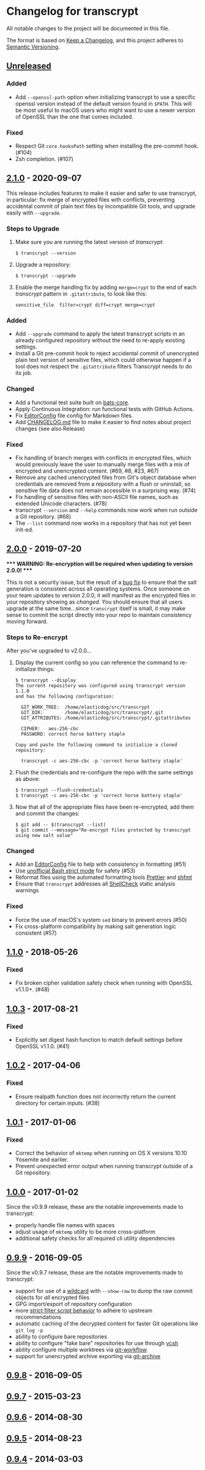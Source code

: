 # Changelog for transcrypt

All notable changes to the project will be documented in this file.

The format is based on [Keep a Changelog][1], and this project adheres to
[Semantic Versioning][2].

[1]: https://keepachangelog.com/en/1.0.0/
[2]: https://semver.org/spec/v2.0.0.html

## [Unreleased]

### Added

- Add `--openssl-path` option when initializing transcrypt to use a specific
  openssl version instead of the default version found in `$PATH`. This will be
  most useful to macOS users who might want to use a newer version of OpenSSL
  than the one that comes included.

### Fixed

- Respect Git `core.hooksPath` setting when installing the pre-commit hook. (#104)
- Zsh completion. (#107)

## [2.1.0] - 2020-09-07

This release includes features to make it easier and safer to use transcrypt, in
particular: fix merge of encrypted files with conflicts, preventing accidental
commit of plain text files by incompatible Git tools, and upgrade easily with
`--upgrade`.

### Steps to Upgrade

1. Make sure you are running the latest version of _transcrypt_:

   ```
   $ transcrypt --version
   ```

2. Upgrade a repository:

   ```
   $ transcrypt --upgrade
   ```

3. Enable the merge handling fix by adding `merge=crypt` to the end of each
   _transcrypt_ pattern in `.gitattribute`, to look like this:

   ```
   sensitive_file  filter=crypt diff=crypt merge=crypt
   ```

### Added

- Add `--upgrade` command to apply the latest transcrypt scripts in an already
  configured repository without the need to re-apply existing settings.
- Install a Git pre-commit hook to reject accidental commit of unencrypted plain
  text version of sensitive files, which could otherwise happen if a tool does
  not respect the `.gitattribute` filters Transcrypt needs to do its job.

### Changed

- Add a functional test suite built on
  [bats-core](https://github.com/bats-core/bats-core#installation).
- Apply Continuous Integration: run functional tests with GitHub Actions.
- Fix [EditorConfig](https://editorconfig.org/) file config for Markdown files.
- Add [CHANGELOG.md](CHANGELOG.md) file to make it easier to find notes about
  project changes (see also Release)

### Fixed

- Fix handling of branch merges with conflicts in encrypted files, which would
  previously leave the user to manually merge files with a mix of encrypted and
  unencrypted content. (#69, #8, #23, #67)
- Remove any cached unencrypted files from Git's object database when
  credentials are removed from a repository with a flush or uninstall, so
  sensitive file data does not remain accessible in a surprising way. (#74)
- Fix handling of sensitive files with non-ASCII file names, such as extended
  Unicode characters. (#78)
- transcrypt `--version` and `--help` commands now work when run outside a Git
  repository. (#68)
- The `--list` command now works in a repository that has not yet been init-ed.

## [2.0.0] - 2019-07-20

**\*\*\* WARNING: Re-encryption will be required when updating to version 2.0.0!
\*\*\***

This is not a security issue, but the result of a
[bug fix](https://github.com/elasticdog/transcrypt/pull/57) to ensure that the
salt generation is consistent across all operating systems. Once someone on your
team updates to version 2.0.0, it will manifest as the encrypted files in your
repository showing as _changed_. You should ensure that all users upgrade at the
same time...since `transcrypt` itself is small, it may make sense to commit the
script directly into your repo to maintain consistency moving forward.

### Steps to Re-encrypt

After you've upgraded to v2.0.0...

1. Display the current config so you can reference the command to re-initialize
   things:

   ```
   $ transcrypt --display
   The current repository was configured using transcrypt version 1.1.0
   and has the following configuration:

     GIT_WORK_TREE:  /home/elasticdog/src/transcrypt
     GIT_DIR:        /home/elasticdog/src/transcrypt/.git
     GIT_ATTRIBUTES: /home/elasticdog/src/transcrypt/.gitattributes

     CIPHER:   aes-256-cbc
     PASSWORD: correct horse battery staple

   Copy and paste the following command to initialize a cloned repository:

     transcrypt -c aes-256-cbc -p 'correct horse battery staple'
   ```

2. Flush the credentials and re-configure the repo with the same settings as
   above:

   ```
   $ transcrypt --flush-credentials
   $ transcrypt -c aes-256-cbc -p 'correct horse battery staple'
   ```

3. Now that all of the appropriate files have been re-encrypted, add them and
   commit the changes:
   ```
   $ git add -- $(transcrypt --list)
   $ git commit --message="Re-encrypt files protected by transcrypt using new salt value"
   ```

### Changed

- Add an [EditorConfig](https://editorconfig.org/) file to help with consistency
  in formatting (#51)
- Use
  [unofficial Bash strict mode](http://redsymbol.net/articles/unofficial-bash-strict-mode/)
  for safety (#53)
- Reformat files using the automated formatting tools
  [Prettier](https://prettier.io/) and [shfmt](https://github.com/mvdan/sh)
- Ensure that `transcrypt` addresses all
  [ShellCheck](https://github.com/koalaman/shellcheck) static analysis warnings

### Fixed

- Force the use of macOS's system `sed` binary to prevent errors (#50)
- Fix cross-platform compatibility by making salt generation logic consistent
  (#57)

## [1.1.0] - 2018-05-26

### Fixed

- Fix broken cipher validation safety check when running with OpenSSL v1.1.0+.
  (#48)

## [1.0.3] - 2017-08-21

### Fixed

- Explicitly set digest hash function to match default settings before OpenSSL
  v1.1.0. (#41)

## [1.0.2] - 2017-04-06

### Fixed

- Ensure realpath function does not incorrectly return the current directory for
  certain inputs. (#38)

## [1.0.1] - 2017-01-06

### Fixed

- Correct the behavior of `mktemp` when running on OS X versions 10.10 Yosemite
  and earlier.
- Prevent unexpected error output when running transcrypt outside of a Git
  repository.

## [1.0.0] - 2017-01-02

Since the v0.9.9 release, these are the notable improvements made to transcrypt:

- properly handle file names with spaces
- adjust usage of `mktemp` utility to be more cross-platform
- additional safety checks for all required cli utility dependencies

## [0.9.9] - 2016-09-05

Since the v0.9.7 release, these are the notable improvements made to transcrypt:

- support for use of a
  [wildcard](https://github.com/elasticdog/transcrypt/commit/a0b7d4ec0296e83974cb02be640747149b23ef54)
  with `--show-raw` to dump the raw commit objects for _all_ encrypted files
- GPG import/export of repository configuration
- more
  [strict filter script behavior](https://github.com/elasticdog/transcrypt/pull/29)
  to adhere to upstream recommendations
- automatic caching of the decrypted content for faster Git operations like
  `git log -p`
- ability to configure bare repositories
- ability to configure "fake bare" repositories for use through
  [vcsh](https://github.com/RichiH/vcsh)
- ability configure multiple worktrees via
  [git-workflow](https://github.com/blog/2042-git-2-5-including-multiple-worktrees-and-triangular-workflows)
- support for unencrypted archive exporting via
  [git-archive](https://git-scm.com/docs/git-archive)

## [0.9.8] - 2016-09-05

## [0.9.7] - 2015-03-23

## [0.9.6] - 2014-08-30

## [0.9.5] - 2014-08-23

## [0.9.4] - 2014-03-03

[unreleased]: https://github.com/elasticdog/transcrypt/compare/v2.1.0...HEAD
[2.1.0]: https://github.com/elasticdog/transcrypt/compare/v2.0.0...v2.1.0
[2.0.0]: https://github.com/elasticdog/transcrypt/compare/v1.1.0...v2.0.0
[1.1.0]: https://github.com/elasticdog/transcrypt/compare/v1.0.3...v1.1.0
[1.0.3]: https://github.com/elasticdog/transcrypt/compare/v1.0.2...v1.0.3
[1.0.2]: https://github.com/elasticdog/transcrypt/compare/v1.0.1...v1.0.2
[1.0.1]: https://github.com/elasticdog/transcrypt/compare/v1.0.0...v1.0.1
[1.0.0]: https://github.com/elasticdog/transcrypt/compare/v0.9.9...v1.0.0
[0.9.9]: https://github.com/elasticdog/transcrypt/compare/v0.9.8...v0.9.9
[0.9.8]: https://github.com/elasticdog/transcrypt/compare/v0.9.7...v0.9.8
[0.9.7]: https://github.com/elasticdog/transcrypt/compare/v0.9.6...v0.9.7
[0.9.6]: https://github.com/elasticdog/transcrypt/compare/v0.9.5...v0.9.6
[0.9.5]: https://github.com/elasticdog/transcrypt/compare/v0.9.4...v0.9.5
[0.9.4]: https://github.com/elasticdog/transcrypt/releases/tag/v0.9.4
